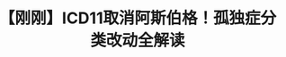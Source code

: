 ---
title: 【刚刚】ICD11取消阿斯伯格！孤独症分类改动全解读
tags: [自闭症, 孤独症, ASD]
color: success
description: 只知道游戏成瘾是病？孤独症分类变天了！
external_url: http://mp.weixin.qq.com/s?__biz=MzIyMzgyMjY5NQ==&amp;mid=2247483812&amp;idx=1&amp;sn=29fc7eb09cc9f19983fb76d0a206d561&amp;chksm=e81917acdf6e9eba3d5898b9dc71d398304efb5892a5b1a70cc00570ce7bf7ec5e089fe738d9&amp;scene=27#wechat_redirect
---